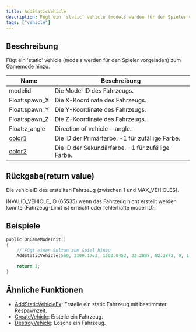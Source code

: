 ```yaml
---
title: AddStaticVehicle
description: Fügt ein 'static' vehicle (models werden für den Spieler vorgeladen) zum Gamemode hinzu.
tags: ["vehicle"]
---
```


## Beschreibung

Fügt ein 'static' vehicle (models werden für den Spieler vorgeladen) zum Gamemode hinzu.

| Name                                     | Beschreibung                            |
| ---------------------------------------- | -------------------------------------- |
| modelid                                  | Die Model ID des Fahrzeugs.          |
| Float:spawn_X                            | Die X-Koordinate des Fahrzeugs.      |
| Float:spawn_Y                            | Die Y-Koordinate des Fahrzeugs.      |
| Float:spawn_Z                            | Die Z-Koordinate des Fahrzeugs.      |
| Float:z_angle                            | Direction of vehicle - angle.          |
| [color1](../resources/vehiclecolorid) | Die ID der Primärfarbe. -1 für zufällige Farbe.   |
| [color2](../resources/vehiclecolorid) | Die ID der Sekundärfarbe. -1 für zufällige Farbe. |

## Rückgabe(return value)

Die vehicleID des erstellten Fahrzeug (zwischen 1 und MAX_VEHICLES).

INVALID_VEHICLE_ID (65535) wenn das Fahrzeug nicht erstellt werden konnte (Fahrzeug-Limit ist erreicht oder fehlerhafte model ID).

## Beispiele

```c
public OnGameModeInit()
{
    // Fügt einen Sultan zum Spiel hinzu
    AddStaticVehicle(560, 2109.1763, 1503.0453, 32.2887, 82.2873, 0, 1);

    return 1;
}
```

## Ähnliche Funktionen

- [AddStaticVehicleEx](AddStaticVehicleEx): Erstelle ein static Fahrzeug mit bestimmter Respawnzeit.
- [CreateVehicle](CreateVehicle): Erstelle ein Fahrzeug.
- [DestroyVehicle](DestroyVehicle): Lösche ein Fahrzeug.

